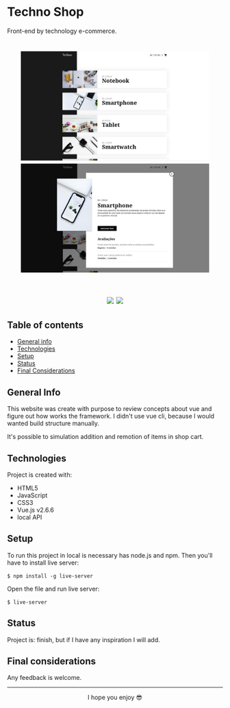 <div>
  <h1 align="left">
    Techno Shop
  </h1>
Front-end by technology e-commerce.
</div>

<h1 align="center">
  <p align="center" display="flex">
    <img src='./assets/techno-home.jpg' width="440">
    <img src="./assets/techno-modal.jpg" width="440"> 
  </p>
</h1> 

<h1 align="center">
  <p display="flex">
    <img src='./assets/techno.gif' width="580">
    <img src="./assets/responsive.gif" height="350">
  </p>
</h1>


## Table of contents
* [General info](#general-info)
* [Technologies](#technologies)
* [Setup](#setup)
* [Status](#status)
* [Final Considerations](#final-considerations)

## General Info
This website was create with purpose to review concepts about vue and figure out how works the framework.
I didn't use vue cli, because I would wanted build structure manually.

It's possible to simulation addition and remotion of items in shop cart.

## Technologies
Project is created with:

* HTML5
* JavaScript
* CSS3
* Vue.js v2.6.6
* local API

## Setup
To run this project in local is necessary has node.js and npm. Then you'll have to install live server: 

```
$ npm install -g live-server
```
Open the file and run live server:

```
$ live-server
```

## Status

Project is: finish, but if I have any inspiration I will add.

## Final considerations

Any feedback is welcome.

<hr> <p align="center"> I hope you enjoy 😎</p>
